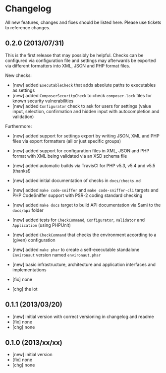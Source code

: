 # Changelog

All new features, changes and fixes should be listed here. Please use tickets to reference changes.

## 0.2.0 (2013/07/31)

This is the first release that may possibly be helpful. Checks can be
configured via configuration file and settings may afterwards be exported
via different formatters into XML, JSON and PHP format files.

New checks:

* [new] added `ExecutableCheck` that adds absolute paths to executables as settings
* [new] added `ComposerSecurityCheck` to check `composer.lock` files for known security vulnerabilities
* [new] added `Configurator` check to ask for users for settings (value input, selection, confirmation and hidden input with autocompletion and validation)

Furthermore:

* [new] added support for settings export by writing JSON, XML and PHP files via export formatters (all or just specific groups)
* [new] added support for configuration files in XML, JSON and PHP format with XML being validated via an XSD schema file
* [new] added automatic builds via TravisCI for PHP v5.3, v5.4 and v5.5 (thanks!)
* [new] added initial documentation of checks in `docs/checks.md`
* [new] added `make code-sniffer` and `make code-sniffer-cli` targets and PHP CodeSniffer support with PSR-2 coding standard checking
* [new] added `make docs` target to build API documentation via Sami to the `docs/api` folder
* [new] added tests for `CheckCommand`, `Configurator`, `Validator`  and `Application` (using PHPUnit)
* [new] added `CheckCommand` that checks the environment according to a (given) configuration
* [new] added `make phar` to create a self-executable standalone `Environaut` version named `environaut.phar`
* [new] basic infrastructure, architecture and application interfaces and implementations

* [fix] none

* [chg] the lot

## 0.1.1 (2013/03/20)

* [new] initial version with correct versioning in changelog and readme
* [fix] none
* [chg] none

## 0.1.0 (2013/xx/xx)

* [new] initial version
* [fix] none
* [chg] none

